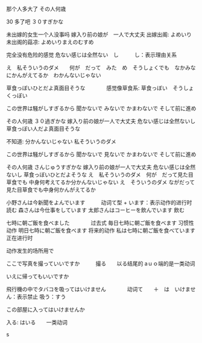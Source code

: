 
那个人多大了
その人何歳


30 多了吧
３０すぎかな

未出嫁的女生一个人没事吗
嫁入り前の娘が　一人で大丈夫      出嫁出阁: よめいり　    未出阁的菇凉: よめいりまえのむすめ

完全没有危险的感觉
危ない感じは全然ない　し　　　し：表示理由关系

え　私そういうのダメ　　何が　だって　みた　め　そうしょくでも　なかみなにかんがえてるか　わかんないじゃない

草食っぼいひとだよ真面目そうな　　　　感觉像草食系: 草食っぼい　そうしょくっぼい　

この世界は騒がしすぎるから
聞かないで
みないで
かまわないで
そして前に進め


その人何歳
３０過ぎかな
嫁入り前の娘が一人で大丈夫
危ない感じは全然ないし
草食っぼい人だよ真面目そうな　　

不知道: 分かんないじゃない
私そういうのダメ




この世界は騒がしすぎるから
聞かないで
見ないで
かまわないで
そして前に進め



その人何歳
さんじゅうすぎかな
嫁入り前の娘が一人で大丈夫
危ない感じは全然ないし
草食っぼいひとだよそうな
え　私そういうのダメ　何が　だって見た目草食でも
中身何考えてるか分かんないじゃない
え　そういうのダメ
ながだって見た目草食でも中身何かんがえてるか





小野さんは今新聞をよんでいます　　　动词て型 + います：表示动作的进行时
読む
森さんは今仕事をしています
太郎さんはコーヒーを飲んでいます
飲む

七時に朝ご飯を食べました　　　　过去式
毎日七時に朝ご飯を食べます      习惯性动作
明日七時に朝ご飯を食べます      将来的动作
私は七時に朝ご飯を食べています　 正在进行时

动作发生的场所用で

ここで写真を撮っていいですか　　　撮る　　以る结尾的 aｕｏ端的是一类动词

いえに帰ってもいいですか

飛行機の中でタバコを吸ってはいけません　　　　动词て　　＋　は　いけません：表示禁止
吸う：すう

この部屋に入ってはいけませんか

入る: はいる　　一类动词

s